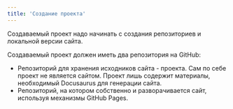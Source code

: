 ```yaml
---
title: 'Создание проекта'
---
```


Создаваемый проект надо начинать с создания репозиториев и локальной версии сайта.

Создаваемый проект должен иметь два репозитория на GitHub:
- Репозиторий для хранения исходников сайта - проекта. Сам по себе проект не является сайтом. 
Проект лишь содержит материалы, необходимый Docusaurus для генерации сайта.  
- Репозиторий, на котором собственно и разворачивается сайт, используя механизмы GitHub Pages.

 